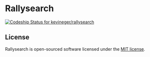 # Rallysearch
[ ![Codeship Status for kevineger/rallysearch](https://codeship.com/projects/e75ff1f0-dcb7-0133-be2f-2e9843291021/status?branch=master)](https://codeship.com/projects/144147)

## License

Rallysearch is open-sourced software licensed under the [MIT license](http://opensource.org/licenses/MIT).
